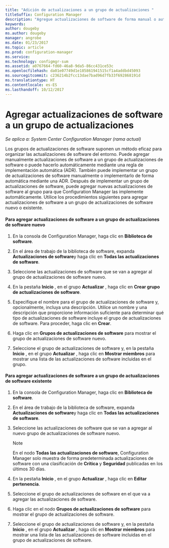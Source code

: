 ```yaml
---
title: "Adición de actualizaciones a un grupo de actualizaciones "
titleSuffix: Configuration Manager
description: "Agregue actualizaciones de software de forma manual o automática a un grupo de actualizaciones de software del entorno."
keywords: 
author: dougeby
ms.author: dougeby
manager: angrobe
ms.date: 01/23/2017
ms.topic: article
ms.prod: configuration-manager
ms.service: 
ms.technology: configmgr-sum
ms.assetid: a0767664-fd60-46a8-9da5-86cc431ce53c
ms.openlocfilehash: da01e07749d1e185861941515cf1a4addbd45093
ms.sourcegitcommit: c236214b2fcc13dae7bad96d7fb33f692868191d
ms.translationtype: HT
ms.contentlocale: es-ES
ms.lasthandoff: 10/12/2017
---
```

# <a name="add-software-updates-to-an-update-group"></a>Agregar actualizaciones de software a un grupo de actualizaciones  

*Se aplica a: System Center Configuration Manager (rama actual)*

 Los grupos de actualizaciones de software suponen un método eficaz para organizar las actualizaciones de software del entorno. Puede agregar manualmente actualizaciones de software a un grupo de actualizaciones de software o puede hacerlo automáticamente mediante una regla de implementación automática (ADR). También puede implementar un grupo de actualizaciones de software manualmente o implementarlo de forma automática mediante una ADR. Después de implementar un grupo de actualizaciones de software, puede agregar nuevas actualizaciones de software al grupo para que Configuration Manager las implemente automáticamente. Utilice los procedimientos siguientes para agregar actualizaciones de software a un grupo de actualizaciones de software nuevo o existente.  

#### <a name="to-add-software-updates-to-a-new-software-update-group"></a>Para agregar actualizaciones de software a un grupo de actualizaciones de software nuevo  

1.  En la consola de Configuration Manager, haga clic en **Biblioteca de software**.  

2.  En el área de trabajo de la biblioteca de software, expanda **Actualizaciones de software**y haga clic en **Todas las actualizaciones de software**.  

3.  Seleccione las actualizaciones de software que se van a agregar al grupo de actualizaciones de software nuevo.  

4.  En la pestaña **Inicio** , en el grupo **Actualizar** , haga clic en **Crear grupo de actualizaciones de software**.  

5.  Especifique el nombre para el grupo de actualizaciones de software y, opcionalmente, incluya una descripción. Utilice un nombre y una descripción que proporcione información suficiente para determinar qué tipo de actualizaciones de software incluye el grupo de actualizaciones de software. Para proceder, haga clic en **Crear**.  

6.  Haga clic en **Grupos de actualizaciones de software** para mostrar el grupo de actualizaciones de software nuevo.  

7.  Seleccione el grupo de actualizaciones de software y, en la pestaña **Inicio** , en el grupo **Actualizar** , haga clic en **Mostrar miembros** para mostrar una lista de las actualizaciones de software incluidas en el grupo.  

#### <a name="to-add-software-updates-to-an-existing-software-update-group"></a>Para agregar actualizaciones de software a un grupo de actualizaciones de software existente  

1.  En la consola de Configuration Manager, haga clic en **Biblioteca de software**.  

2.  En el área de trabajo de la biblioteca de software, expanda **Actualizaciones de software**y haga clic en **Todas las actualizaciones de software**.  

3.  Seleccione las actualizaciones de software que se van a agregar al nuevo grupo de actualizaciones de software nuevo.  

    > [!NOTE]  
    >  En el nodo **Todas las actualizaciones de software**, Configuration Manager solo muestra de forma predeterminada actualizaciones de software con una clasificación de **Crítica** y **Seguridad** publicadas en los últimos 30 días.  

4.  En la pestaña **Inicio** , en el grupo **Actualizar** , haga clic en **Editar pertenencia**.  

5.  Seleccione el grupo de actualizaciones de software en el que va a agregar las actualizaciones de software.  

6.  Haga clic en el nodo **Grupos de actualizaciones de software** para mostrar el grupo de actualizaciones de software.  

7.  Seleccione el grupo de actualizaciones de software y, en la pestaña **Inicio** , en el grupo **Actualizar** , haga clic en **Mostrar miembros** para mostrar una lista de las actualizaciones de software incluidas en el grupo de actualizaciones de software.  
